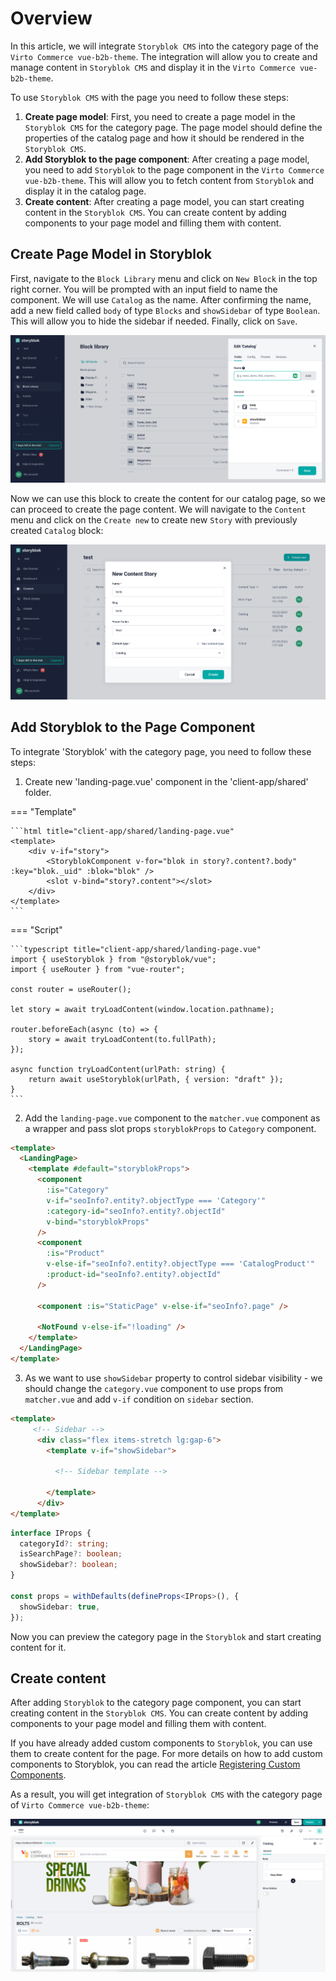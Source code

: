 # Overview

In this article, we will integrate `Storyblok CMS` into the category page of the `Virto Commerce vue-b2b-theme`. The integration will allow you to create and manage content in `Storyblok CMS` and display it in the `Virto Commerce vue-b2b-theme`.

To use `Storyblok CMS` with the page you need to follow these steps:

1. **Create page model**: First, you need to create a page model in the `Storyblok CMS` for the category page. The page model should define the properties of the catalog page and how it should be rendered in the `Storyblok CMS`.
2. **Add Storyblok to the page component**: After creating a page model, you need to add `Storyblok` to the page component in the `Virto Commerce vue-b2b-theme`. This will allow you to fetch content from `Storyblok` and display it in the catalog page.
3. **Create content**: After creating a page model, you can start creating content in the `Storyblok CMS`. You can create content by adding components to your page model and filling them with content.

## Create Page Model in Storyblok

First, navigate to the `Block Library` menu and click on `New Block` in the top right corner. You will be prompted with an input field to name the component. We will use `Catalog` as the name. After confirming the name, add a new field called `body` of type `Blocks` and `showSidebar` of type `Boolean`. This will allow you to hide the sidebar if needed. Finally, click on `Save`.

![Catalog Page Block](../media/catalog-page-block.png)

Now we can use this block to create the content for our catalog page, so we can proceed to create the page content. We will navigate to the `Content` menu and click on the `Create new` to create new `Story` with previously created `Catalog` block:

![Create New Story](../media/create-new-story-catalog.png)

## Add Storyblok to the Page Component

To integrate 'Storyblok' with the category page, you need to follow these steps:

1) Create new 'landing-page.vue' component in the 'client-app/shared' folder.

=== "Template"

    ```html title="client-app/shared/landing-page.vue"
    <template>
        <div v-if="story">
            <StoryblokComponent v-for="blok in story?.content?.body" :key="blok._uid" :blok="blok" />
            <slot v-bind="story?.content"></slot>
        </div>
    </template>
    ```

=== "Script"

    ```typescript title="client-app/shared/landing-page.vue"
    import { useStoryblok } from "@storyblok/vue";
    import { useRouter } from "vue-router";

    const router = useRouter();

    let story = await tryLoadContent(window.location.pathname);

    router.beforeEach(async (to) => {
        story = await tryLoadContent(to.fullPath);
    });

    async function tryLoadContent(urlPath: string) {
        return await useStoryblok(urlPath, { version: "draft" });
    }
    ```

2) Add the `landing-page.vue` component to the `matcher.vue` component as a wrapper and pass slot props `storyblokProps` to `Category` component.

```html title="client-app/pages/matcher.vue"
<template>
  <LandingPage>
    <template #default="storyblokProps">
      <component
        :is="Category"
        v-if="seoInfo?.entity?.objectType === 'Category'"
        :category-id="seoInfo?.entity?.objectId"
        v-bind="storyblokProps"
      />
      <component
        :is="Product"
        v-else-if="seoInfo?.entity?.objectType === 'CatalogProduct'"
        :product-id="seoInfo?.entity?.objectId"
      />

      <component :is="StaticPage" v-else-if="seoInfo?.page" />

      <NotFound v-else-if="!loading" />
    </template>
  </LandingPage>
</template>
```

3) As we want to use `showSidebar` property to control sidebar visibility - we should change the `category.vue` component to use props from `matcher.vue` and add `v-if` condition on `sidebar` section.

```html title="client-app/shared/catalog/components/category.vue" linenums="1"
<template>
     <!-- Sidebar -->
      <div class="flex items-stretch lg:gap-6">
        <template v-if="showSidebar">

          <!-- Sidebar template -->

        </template>
      </div>
</template>
```

```typescript title="client-app/shared/catalog/components/category.vue" linenums="1"
interface IProps {
  categoryId?: string;
  isSearchPage?: boolean;
  showSidebar?: boolean;
}

const props = withDefaults(defineProps<IProps>(), {
  showSidebar: true,
});
```

Now you can preview the category page in the `Storyblok` and start creating content for it.

## Create content

After adding `Storyblok` to the category page component, you can start creating content in the `Storyblok CMS`. You can create content by adding components to your page model and filling them with content.

If you have already added custom components to `Storyblok`, you can use them to create content for the page. For more details on how to add custom components to Storyblok, you can read the article [Registering Custom Components](./registering-custom-components.md).

As a result, you will get integration of `Storyblok CMS` with the category page of `Virto Commerce vue-b2b-theme`:

![Storyblok Integration](../media/storyblok-integration-category-page.png)
